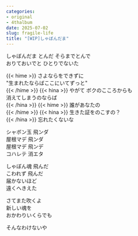 ```yaml
---
categories:
- original
- 4thalbum
date: 2025-07-02
slug: fragile-life
title: "[WIP]しゃぼんだま"
---
```


しゃぼんだま とんだ そらまでとんで  
おりておいでと ひとりでないた

{{< hime >}}
さよならをできずに  
"生まれたならばここにいてずっと"  
{{< /hime >}}
{{< hina >}}
やがて ボクのこころからも  
消えてしまうのならば  
{{< /hina >}}
{{< hime >}}
誰があなたの  
{{< /hime >}}
{{< hina >}}
生きた証をのこすの？  
{{< /hina >}}
忘れたくないな

シャボン玉 飛ンダ  
屋根マデ 飛ンダ  
屋根マデ 飛ンデ  
コハレテ 消エタ

しゃぼん魂 飛んだ  
こわれず 飛んだ  
届かないほど  
遠くへきえた

さてまた吹くよ  
新しい魂を  
おかわりいくらでも

そんなわけないや